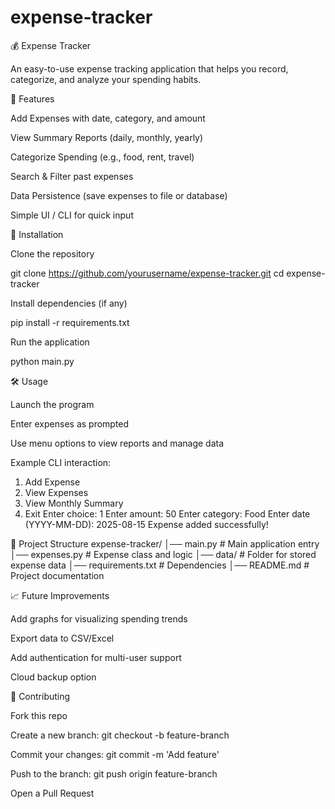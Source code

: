 # expense-tracker
💰 Expense Tracker

An easy-to-use expense tracking application that helps you record, categorize, and analyze your spending habits.

📌 Features

Add Expenses with date, category, and amount

View Summary Reports (daily, monthly, yearly)

Categorize Spending (e.g., food, rent, travel)

Search & Filter past expenses

Data Persistence (save expenses to file or database)

Simple UI / CLI for quick input

🚀 Installation

Clone the repository

git clone https://github.com/yourusername/expense-tracker.git
cd expense-tracker


Install dependencies (if any)

pip install -r requirements.txt


Run the application

python main.py

🛠 Usage

Launch the program

Enter expenses as prompted

Use menu options to view reports and manage data

Example CLI interaction:

1. Add Expense
2. View Expenses
3. View Monthly Summary
4. Exit
Enter choice: 1
Enter amount: 50
Enter category: Food
Enter date (YYYY-MM-DD): 2025-08-15
Expense added successfully!

📂 Project Structure
expense-tracker/
│── main.py               # Main application entry
│── expenses.py           # Expense class and logic
│── data/                 # Folder for stored expense data
│── requirements.txt      # Dependencies
│── README.md             # Project documentation

📈 Future Improvements

Add graphs for visualizing spending trends

Export data to CSV/Excel

Add authentication for multi-user support

Cloud backup option

🤝 Contributing

Fork this repo

Create a new branch: git checkout -b feature-branch

Commit your changes: git commit -m 'Add feature'

Push to the branch: git push origin feature-branch

Open a Pull Request
